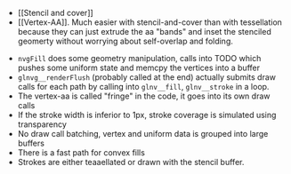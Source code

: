 
* [[Stencil and cover]]
* [[Vertex-AA]]. Much easier with stencil-and-cover than with tessellation because they can just extrude the aa "bands" and inset the stenciled geomerty without worrying about self-overlap and folding.

- `nvgFill` does some geometry manipulation, calls into TODO which pushes some uniform state and memcpy the vertices into a buffer
- `glnvg__renderFlush` (probably called at the end) actually submits draw calls for each path by calling into `glnv__fill`, `glnv__stroke` in a loop.
 - The vertex-aa is called "fringe" in the code, it goes into its own draw calls
- If the stroke width is inferior to 1px, stroke coverage is simulated using transparency
- No draw call batching, vertex and uniform data is grouped into large buffers 
- There is a fast path for convex fills 
- Strokes are either teaaellated or drawn with the stencil buffer.